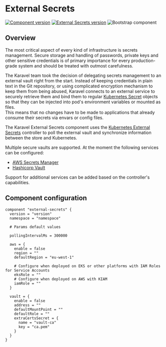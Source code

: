 # External Secrets

[![Component version](https://img.shields.io/badge/dynamic/yaml?color=blue&label=component+version&query=$.entries['external-secrets'][0].version&url=https%3A%2F%2Fcharts.mikamai.com%2Fkaravel%2Findex.yaml&style=for-the-badge)](./external-secrets.md)
[![External Secrets version](https://img.shields.io/badge/dynamic/yaml?color=blue&label=external-secrets+version&query=$.entries['external-secrets'][0].appVersion&url=https%3A%2F%2Fcharts.mikamai.com%2Fkaravel%2Findex.yaml&style=for-the-badge)](https://github.com/kubernetes-sigs/external-secrets)
![Bootstrap component](https://img.shields.io/badge/bootstrap-true-orange?style=for-the-badge)

## Overview

The most critical aspect of every kind of infrastructure is secrets management. Secure storage and handling of
passwords, private keys and other sensitive credentials is of primary importance for every production-grade system
and should be treated with outmost carefulness.

The Karavel team took the decision of delegating secrets management to an external vault right from the start.
Instead of keeping credentials in plain text in the Git repository, or using complicated encryption mechanism to 
keep them from being abused, Karavel connects to an external service to securely retrieve them and bind them to regular
[Kubernetes Secret] objects so that they can be injected into pod's environment variables or mounted as files.  
This means that no changes have to be made to applications that already consume their secrets via envars or config files.

The Karavel External Secrets component uses the [Kubernetes External Secrets] controller to poll the external vault
and synchronize information between the store and Kubernetes.

Multiple secure vaults are supported. At the moment the following services can be configured:

- [AWS Secrets Manager]
- [Hashicorp Vault]

Support for additional services can be added based on the controller's capabilities.

## Component configuration

```hcl
component "external-secrets" {
  version = "version"
  namespace = "namespace"
  
  # Params default values

  pollingIntervalMs = 300000

  aws = {
    enable = false
    region = ""
    defaultRegion = "eu-west-1"

    # Configure when deployed on EKS or other platforms with IAM Roles for Service Accounts
    eksRole = ""
    # Configure when deployed on AWS with KIAM
    iamRole = "" 
  }

  vault = {
    enable = false
    address = ""
    defaultMountPoint = ""
    defaultRole = ""
    extraCertsSecret = {
      name = "vault-ca"
      key = "ca.pem"
    }
  }
}
```

[Kubernetes Secret]: https://kubernetes.io/docs/concepts/configuration/secret/
[Kubernetes External Secrets]: https://github.com/external-secrets/kubernetes-external-secrets
[AWS Secrets Manager]: https://aws.amazon.com/secrets-manager/
[Hashicorp Vault]: https://vaultproject.io/
